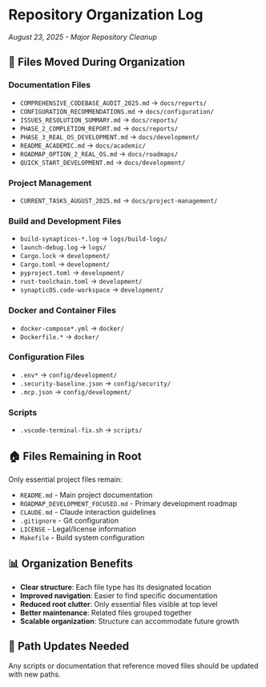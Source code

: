 # Repository Organization Log
*August 23, 2025 - Major Repository Cleanup*

## 📁 Files Moved During Organization

### Documentation Files
- `COMPREHENSIVE_CODEBASE_AUDIT_2025.md` → `docs/reports/`
- `CONFIGURATION_RECOMMENDATIONS.md` → `docs/configuration/`
- `ISSUES_RESOLUTION_SUMMARY.md` → `docs/reports/`
- `PHASE_2_COMPLETION_REPORT.md` → `docs/reports/`
- `PHASE_3_REAL_OS_DEVELOPMENT.md` → `docs/development/`
- `README_ACADEMIC.md` → `docs/academic/`
- `ROADMAP_OPTION_2_REAL_OS.md` → `docs/roadmaps/`
- `QUICK_START_DEVELOPMENT.md` → `docs/development/`

### Project Management
- `CURRENT_TASKS_AUGUST_2025.md` → `docs/project-management/`

### Build and Development Files
- `build-synapticos-*.log` → `logs/build-logs/`
- `launch-debug.log` → `logs/`
- `Cargo.lock` → `development/`
- `Cargo.toml` → `development/`
- `pyproject.toml` → `development/`
- `rust-toolchain.toml` → `development/`
- `synapticOS.code-workspace` → `development/`

### Docker and Container Files
- `docker-compose*.yml` → `docker/`
- `Dockerfile.*` → `docker/`

### Configuration Files
- `.env*` → `config/development/`
- `.security-baseline.json` → `config/security/`
- `.mcp.json` → `config/development/`

### Scripts
- `.vscode-terminal-fix.sh` → `scripts/`

## 🏠 Files Remaining in Root
Only essential project files remain:
- `README.md` - Main project documentation
- `ROADMAP_DEVELOPMENT_FOCUSED.md` - Primary development roadmap
- `CLAUDE.md` - Claude interaction guidelines
- `.gitignore` - Git configuration
- `LICENSE` - Legal/license information
- `Makefile` - Build system configuration

## 📊 Organization Benefits
- **Clear structure**: Each file type has its designated location
- **Improved navigation**: Easier to find specific documentation
- **Reduced root clutter**: Only essential files visible at top level
- **Better maintenance**: Related files grouped together
- **Scalable organization**: Structure can accommodate future growth

## 🔗 Path Updates Needed
Any scripts or documentation that reference moved files should be updated with new paths.
